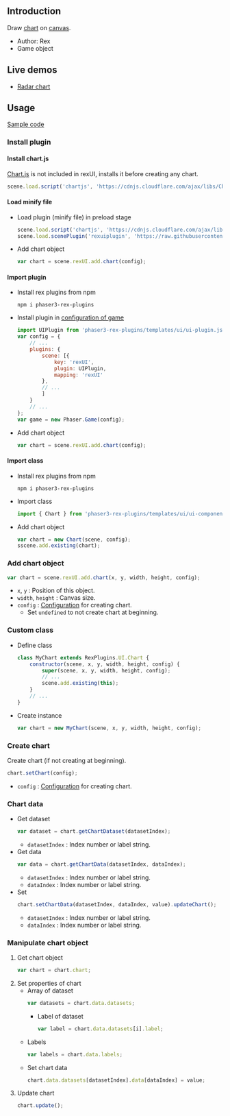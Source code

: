 ## Introduction

Draw [chart](https://www.chartjs.org/) on [canvas](canvas.md).

- Author: Rex
- Game object

## Live demos

- [Radar chart](https://codepen.io/rexrainbow/pen/qwVBNy)

## Usage

[Sample code](https://github.com/rexrainbow/phaser3-rex-notes/tree/master/examples/ui-chart)

### Install plugin

#### Install chart.js

[Chart.js](https://www.chartjs.org/) is not included in rexUI, installs it before creating any chart.

```javascript
scene.load.script('chartjs', 'https://cdnjs.cloudflare.com/ajax/libs/Chart.js/2.7.2/Chart.min.js');
```

#### Load minify file

- Load plugin (minify file) in preload stage
    ```javascript
    scene.load.script('chartjs', 'https://cdnjs.cloudflare.com/ajax/libs/Chart.js/2.7.2/Chart.min.js');
    scene.load.scenePlugin('rexuiplugin', 'https://raw.githubusercontent.com/rexrainbow/phaser3-rex-notes/master/dist/rexuiplugin.min.js', 'rexUI', 'rexUI');
    ```
- Add chart object
    ```javascript
    var chart = scene.rexUI.add.chart(config);
    ```

#### Import plugin

- Install rex plugins from npm
    ```
    npm i phaser3-rex-plugins
    ```
- Install plugin in [configuration of game](game.md#configuration)
    ```javascript
    import UIPlugin from 'phaser3-rex-plugins/templates/ui/ui-plugin.js';
    var config = {
        // ...
        plugins: {
            scene: [{
                key: 'rexUI',
                plugin: UIPlugin,
                mapping: 'rexUI'
            },
            // ...
            ]
        }
        // ...
    };
    var game = new Phaser.Game(config);
    ```
- Add chart object
    ```javascript
    var chart = scene.rexUI.add.chart(config);
    ```

#### Import class

- Install rex plugins from npm
    ```
    npm i phaser3-rex-plugins
    ```
- Import class
    ```javascript
    import { Chart } from 'phaser3-rex-plugins/templates/ui/ui-components.js';
    ```
- Add chart object
    ```javascript    
    var chart = new Chart(scene, config);
    sscene.add.existing(chart);
    ```

### Add chart object

```javascript
var chart = scene.rexUI.add.chart(x, y, width, height, config);
```

- `x`, `y` : Position of this object.
- `width`, `height` : Canvas size.
- `config` : [Configuration](https://www.chartjs.org/docs/latest/configuration/) for creating chart.
    - Set `undefined` to not create chart at beginning.

### Custom class

- Define class
    ```javascript
    class MyChart extends RexPlugins.UI.Chart {
        constructor(scene, x, y, width, height, config) {
            super(scene, x, y, width, height, config);
            // ...
            scene.add.existing(this);
        }
        // ...
    }
    ```
- Create instance
    ```javascript
    var chart = new MyChart(scene, x, y, width, height, config);
    ```

### Create chart

Create chart (if not creating at beginning).

```javascript
chart.setChart(config);
```

- `config` : [Configuration](https://www.chartjs.org/docs/latest/configuration/) for creating chart.

### Chart data

- Get dataset
    ```javascript
    var dataset = chart.getChartDataset(datasetIndex);
    ```
    - `datasetIndex` : Index number or label string.
- Get data
    ```javascript
    var data = chart.getChartData(datasetIndex, dataIndex);
    ```
    - `datasetIndex` : Index number or label string.
    - `dataIndex` : Index number or label string.
- Set
    ```javascript
    chart.setChartData(datasetIndex, dataIndex, value).updateChart();
    ```
    - `datasetIndex` : Index number or label string.
    - `dataIndex` : Index number or label string.

### Manipulate chart object

1. Get chart object
    ```javascript
    var chart = chart.chart;
    ```
1. Set properties of chart
    - Array of dataset
        ```javascript
        var datasets = chart.data.datasets;
        ```
        - Label of dataset
            ```javascript
            var label = chart.data.datasets[i].label;
            ```
    - Labels
        ```javascript
        var labels = chart.data.labels;
        ```
    - Set chart data
        ```javascript
        chart.data.datasets[datasetIndex].data[dataIndex] = value;
        ```
1. Update chart
    ```javascript
    chart.update();
    ```
